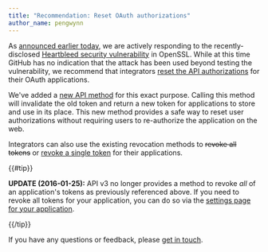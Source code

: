 ```yaml
---
title: "Recommendation: Reset OAuth authorizations"
author_name: pengwynn
---
```


As [announced earlier today][heartbleed-blog-post], we are actively responding
to the recently-disclosed [Heartbleed security
vulnerability][heartbleed-blog-post] in OpenSSL. While at this time GitHub has
no indication that the attack has been used beyond testing the vulnerability, we
recommend that integrators [reset the API authorizations][api] for their OAuth
applications.

We've added a [new API method][api] for this exact purpose. Calling this method
will invalidate the old token and return a new token for applications to store
and use in its place. This new method provides a safe way to reset user
authorizations without requiring users to re-authorize the application on the
web.

Integrators can also use the existing revocation methods to ~~revoke all
tokens~~ or [revoke a single token][] for their applications.

{{#tip}}

**UPDATE (2016-01-25):** API v3 no longer provides a method to revoke <em>all</em> of an application's tokens as previously referenced above. If you need to revoke all tokens for your application, you can do so via the <a href="https://github.com/settings/developers">settings page for your application</a>.

{{/tip}}

If you have any questions or feedback, please [get in touch][contact].

[contact]: https://github.com/contact?form[subject]=API+resetting+tokens
[api]: /v3/oauth_authorizations/#reset-an-authorization
[revoke a single token]: /v3/oauth_authorizations/#revoke-an-authorization-for-an-application
[heartbleed-blog-post]: https://github.com/blog/1818-security-heartbleed-vulnerability
